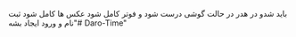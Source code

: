 باید شدو در هدر در حالت گوشی درست شود 
و فوتر کامل شود
 عکس ها کامل شود 
ثبت نام و ورود ایجاد بشه"# Daro-Time" 
